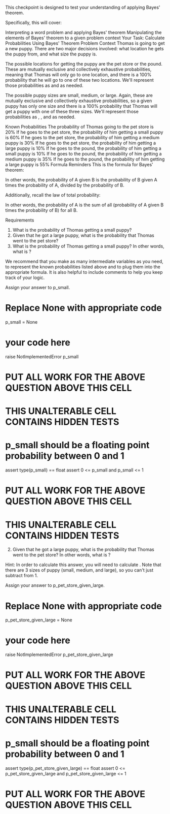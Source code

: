 This checkpoint is designed to test your understanding of applying Bayes' theorem.

Specifically, this will cover:

Interpreting a word problem and applying Bayes' theorem
Manipulating the elements of Bayes' theorem to a given problem context
Your Task: Calculate Probabilities Using Bayes' Theorem
Problem Context
Thomas is going to get a new puppy. There are two major decisions involved: what location he gets the puppy from, and what size the puppy is.

The possible locations for getting the puppy are the pet store or the pound. These are mutually exclusive and collectively exhaustive probabilities, meaning that Thomas will only go to one location, and there is a 100% probability that he will go to one of these two locations. We'll represent those probabilities as 
 and 
 as needed.

The possible puppy sizes are small, medium, or large. Again, these are mutually exclusive and collectively exhaustive probabilities, so a given puppy has only one size and there is a 100% probability that Thomas will get a puppy with one of these three sizes. We'll represent those probabilities as 
, 
, and 
 as needed.

Known Probabilities
The probability of Thomas going to the pet store is 20%
If he goes to the pet store, the probability of him getting a small puppy is 60%
If he goes to the pet store, the probability of him getting a medium puppy is 30%
If he goes to the pet store, the probability of him getting a large puppy is 10%
If he goes to the pound, the probability of him getting a small puppy is 10%
If he goes to the pound, the probability of him getting a medium puppy is 35%
If he goes to the pound, the probability of him getting a large puppy is 55%
Formula Reminders
This is the formula for Bayes' theorem:

 

In other words, the probability of A given B is the probability of B given A times the probability of A, divided by the probability of B.

Additionally, recall the law of total probability:

 

In other words, the probability of A is the sum of all (probability of A given B times the probability of B) for all B.

Requirements
1. What is the probability of Thomas getting a small puppy?
2. Given that he got a large puppy, what is the probability that Thomas went to the pet store?
1. What is the probability of Thomas getting a small puppy?
In other words, what is 
?

We recommend that you make as many intermediate variables as you need, to represent the known probabilities listed above and to plug them into the appropriate formula. It is also helpful to include comments to help you keep track of your logic.

Assign your answer to p_small.

# Replace None with appropriate code
p_small = None
# your code here
raise NotImplementedError
p_small
# PUT ALL WORK FOR THE ABOVE QUESTION ABOVE THIS CELL
# THIS UNALTERABLE CELL CONTAINS HIDDEN TESTS

# p_small should be a floating point probability between 0 and 1
assert type(p_small) == float
assert 0 <= p_small and p_small <= 1
# PUT ALL WORK FOR THE ABOVE QUESTION ABOVE THIS CELL
# THIS UNALTERABLE CELL CONTAINS HIDDEN TESTS
2. Given that he got a large puppy, what is the probability that Thomas went to the pet store?
In other words, what is 
?

Hint: In order to calculate this answer, you will need to calculate 
. Note that there are 3 sizes of puppy (small, medium, and large), so you can't just subtract 
 from 1.

Assign your answer to p_pet_store_given_large.

# Replace None with appropriate code
p_pet_store_given_large = None
# your code here
raise NotImplementedError
p_pet_store_given_large
# PUT ALL WORK FOR THE ABOVE QUESTION ABOVE THIS CELL
# THIS UNALTERABLE CELL CONTAINS HIDDEN TESTS

# p_small should be a floating point probability between 0 and 1
assert type(p_pet_store_given_large) == float
assert 0 <= p_pet_store_given_large and p_pet_store_given_large <= 1
# PUT ALL WORK FOR THE ABOVE QUESTION ABOVE THIS CELL
